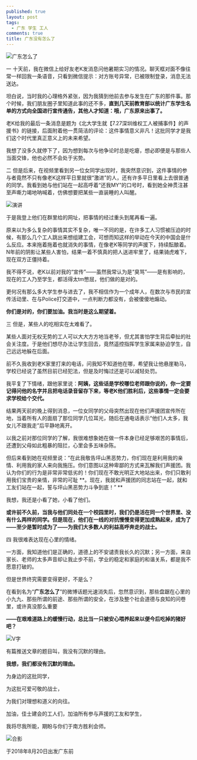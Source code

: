 ```yaml
---
published: true
layout: post
tags:
  - 广东 学生 工人
comments: true
title: 广东没有怎么了
---
```


![广东怎么了][1]

一
十天前，我在微信上给好友老K发消息问他暑期实习的情况。聊天框对面不像往常一样回我一条语音，只看到微信提示：对方账号异常，已被限制登录，消息无法送达。

坦白说，当时我的心理格外紧张，因为我猜到他前去参与发生在广东的那件事。那个时候，我们朋友圈子里知道此事的还不多，**直到几天前教育部以统计广东学生名单的方式向全国进行宣传通告，其他人才知道：哦，广东原来出事了。**

老K给我的最后一条消息是题为《北大学生就【7.27深圳维权工人被捕事件】的声援书》的链接，后面附着他一贯简洁的评论：这件事情意义非凡！这批同学才是我们这个时代里真正意义上的未来希望。

我想了没多久就停下了，因为想到每次与他争论时总是吃瘪，想必即便是与那些人当面交锋，他也必然不会处于劣势。

二 
但是后来，在视频里看到另一位女同学出现时，我突然意识到，这件事情的参与者竟然不只有像老K这样平日里就很“激进”的人，还有许多平日里看上去很普通的同学。我看到她与他们站在一起高呼着“还我MY”的口号时，看到她全神贯注甚至声嘶力竭地呐喊着，仿佛想要把某些一直装睡的人叫醒。

![演讲][2]

于是我登上他们在群里给的网址，把事情的经过重头到尾再看一遍。

原来以为多么复杂的事情其实不复杂，唯一不同的是，在许多工人习惯被压迫的时候，有那么几个工人跳出来想组建工会，可想而知这样的举动在今天的中国会是什么反应。本来拖着拖着也就消失的事情，在像老K等同学的声援下，持续酝酿着。N年前的阴影让某些人害怕，结果一着不慎真的把人送进牢里了，结果骑虎难下，现在双方正僵持着。

我不得不说，老K以前对我的“宣传”——虽然我常认为是“臭骂”——是有影响的，现在的工人乃至学生，都活得太tm憋屈，他们做的是对的。

更何况有那么多大学生参与进去了，我不相信作为一个成年人，在数次与市民的宣传活动里、在与Police打交道中，一点判断力都没有，会被傻傻地煽动。

**你们是对的，你们要加油。我当时是这么期望着。**

三 
但是，某些人的吃相实在太难看了。

某些人面对无权无势的工人可以大大方方地当老爷，但尤其害怕学生背后牵扯的社会关注度。于是他们想尽办法让学生回去，竟然遥控指挥学生家属来胁迫学生，自己远远地躲在后面。

前不久我收到老K家里打来的电话，问我知不知道他在哪，希望我让他悬崖勒马，学校已经说了虽然目前已经犯法，但是及时悔过还是可以减轻处罚。

我平复了下情绪，跟他家里说：**阿姨，这些话是学校哪位老师跟你说的，你一定要记得问他的名字并且把电话录音留存下来，等老K他们胜利后，这些事情一定会要求学校给个交代。**

结果两天前的晚上得到消息，一位女同学的父母突然出现在他们声援团宣传所在地，当着所有人的面扇了那位同学几位耳光，随后在通电话表示“他们人太多，我女儿不跟我走”后平静地离开。

以我之前对那位同学的了解，我很难想象她在做一件本身已经足够艰苦的事情后，还遭到父母如此粗暴的阻拦，心里会多五味杂陈。

但后来看到她在视频里说：“在此我敬告坪山黑恶势力，你们现在是利用我的亲情、利用我的家人来向我施压。你们意图以这种卑鄙的方式来瓦解我们声援团。我认为你们的行为是非常非常低劣的！你们现在不敢光明正大地站出来，你们只敢利用我们宝贵的亲情，非常的可耻 **。现在，我就和声援团的同志站在一起，就和工友们站在一起，誓与坪山黑恶势力斗争到底！” **

我想，我还是小看了她，小看了他们。

**或许前不久前，当我与他们同处在一个校园里时，我们仍是活在同一个世界里、没有什么两样的同学。但是现在，他们在一线的对抗慢慢变得更加成熟起来，成为了——至少是暂时成为了——为我们大多数人的利益高呼奔走的战士。**

四 
我很难表达现在心里的情绪。

一方面，我知道他们是正确的，道德上的不安谴责我长久的沉默；另一方面，来自家长、老师的太多声音却让我止步不前，学业的稳定和家庭的和谐关系，都是我不愿意打破的。

但是世界终究需要变得更好，不是么？

在看到名为“**广东怎么了**”的微博话题光速消失后，忽然意识到，那些盘踞在心里的小九九、那些所谓的前途、那些所谓的安全，在涉及整个社会道德与良知的问卷里，或许真没那么重要

**——在艰难道路上的缓慢行动，总比当一只被安心喂养起来以便今后吃掉的猪好吧？**

![V字][3]

有篇推送文章的题目叫，我没有沉默的理由。

**我想，我们都没有沉默的理由。**

为身边的这批同学，

为这批可爱可敬的战士，

为我们对理想和道义的向往。

加油，佳士建会的工人们，加油所有参与声援的工友和学生，

我将尽我所能，期盼与你们于南方胜利会师。

![合影][4]

于2018年8月20日出发广东前

[1]: https://upload.cc/i1/2018/08/21/yIvnSX.png
[2]: https://upload.cc/i1/2018/08/21/FhMiqg.jpg
[3]: https://upload.cc/i1/2018/08/21/H980Rt.jpg
[4]: https://upload.cc/i1/2018/08/21/tmgBLP.jpg
